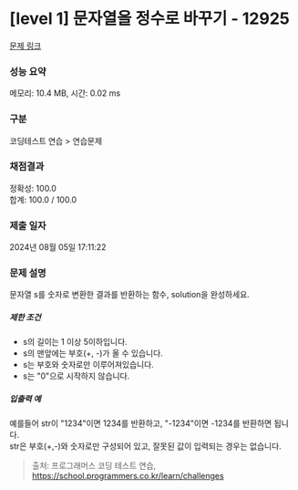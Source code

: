 # [level 1] 문자열을 정수로 바꾸기 - 12925 

[문제 링크](https://school.programmers.co.kr/learn/courses/30/lessons/12925) 

### 성능 요약

메모리: 10.4 MB, 시간: 0.02 ms

### 구분

코딩테스트 연습 > 연습문제

### 채점결과

정확성: 100.0<br/>합계: 100.0 / 100.0

### 제출 일자

2024년 08월 05일 17:11:22

### 문제 설명

<p style="user-select: auto !important;">문자열 s를 숫자로 변환한 결과를 반환하는 함수, solution을 완성하세요.</p>

<h5 style="user-select: auto !important;">제한 조건</h5>

<ul style="user-select: auto !important;">
<li style="user-select: auto !important;">s의 길이는 1 이상 5이하입니다.</li>
<li style="user-select: auto !important;">s의 맨앞에는 부호(+, -)가 올 수 있습니다.</li>
<li style="user-select: auto !important;">s는 부호와 숫자로만 이루어져있습니다.</li>
<li style="user-select: auto !important;">s는 "0"으로 시작하지 않습니다.</li>
</ul>

<h5 style="user-select: auto !important;">입출력 예</h5>

<p style="user-select: auto !important;">예를들어 str이 "1234"이면 1234를 반환하고, "-1234"이면 -1234를 반환하면 됩니다.<br style="user-select: auto !important;">
str은 부호(+,-)와 숫자로만 구성되어 있고, 잘못된 값이 입력되는 경우는 없습니다.</p>


> 출처: 프로그래머스 코딩 테스트 연습, https://school.programmers.co.kr/learn/challenges